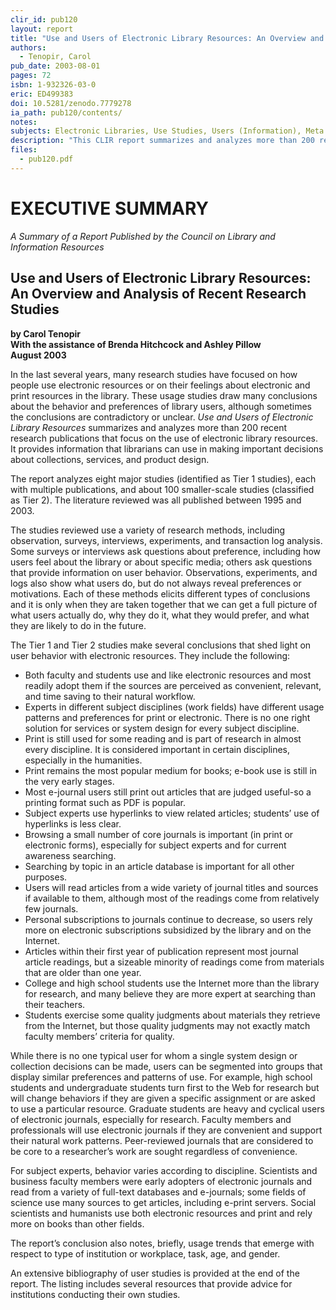 ```yaml
---
clir_id: pub120
layout: report
title: "Use and Users of Electronic Library Resources: An Overview and Analysis of Recent Research Studies"
authors: 
  - Tenopir, Carol
pub_date: 2003-08-01
pages: 72
isbn: 1-932326-03-0
eric: ED499383
doi: 10.5281/zenodo.7779278
ia_path: pub120/contents/
notes:
subjects: Electronic Libraries, Use Studies, Users (Information), Meta Analysis, Library Associations, Research Reports, Evaluation Research, Research Design, Information Utilization, Information Services
description: "This CLIR report summarizes and analyzes more than 200 recent research publications that focus on the use of electronic library resources (digital libraries and digital resources) and were published between 1995 and 2003. Eight major ongoing studies (each with multiple publications) are identified as Tier 1 studies and are analyzed in detail, while about 100 smaller-scale studies are classified as Tier 2 studies and are examined together. The goal of this report is to provide information that librarians can use to make important decisions about collections, services, and product design."
files:
  - pub120.pdf
---
```


# EXECUTIVE SUMMARY

_A Summary of a Report Published by the Council on Library and Information Resources_

Use and Users of Electronic Library Resources: An Overview and Analysis of Recent Research Studies
--------------------------------------------------------------------------------------------------

**by Carol Tenopir  
With the assistance of Brenda Hitchcock and Ashley Pillow  
August 2003**

In the last several years, many research studies have focused on how people use electronic resources or on their feelings about electronic and print resources in the library. These usage studies draw many conclusions about the behavior and preferences of library users, although sometimes the conclusions are contradictory or unclear. _Use and Users of Electronic Library Resources_ summarizes and analyzes more than 200 recent research publications that focus on the use of electronic library resources. It provides information that librarians can use in making important decisions about collections, services, and product design.

The report analyzes eight major studies (identified as Tier 1 studies), each with multiple publications, and about 100 smaller-scale studies (classified as Tier 2). The literature reviewed was all published between 1995 and 2003.

The studies reviewed use a variety of research methods, including observation, surveys, interviews, experiments, and transaction log analysis. Some surveys or interviews ask questions about preference, including how users feel about the library or about specific media; others ask questions that provide information on user behavior. Observations, experiments, and logs also show what users do, but do not always reveal preferences or motivations. Each of these methods elicits different types of conclusions and it is only when they are taken together that we can get a full picture of what users actually do, why they do it, what they would prefer, and what they are likely to do in the future.

The Tier 1 and Tier 2 studies make several conclusions that shed light on user behavior with electronic resources. They include the following:

*   Both faculty and students use and like electronic resources and most readily adopt them if the sources are perceived as convenient, relevant, and time saving to their natural workflow.
*   Experts in different subject disciplines (work fields) have different usage patterns and preferences for print or electronic. There is no one right solution for services or system design for every subject discipline.
*   Print is still used for some reading and is part of research in almost every discipline. It is considered important in certain disciplines, especially in the humanities.
*   Print remains the most popular medium for books; e-book use is still in the very early stages.
*   Most e-journal users still print out articles that are judged useful-so a printing format such as PDF is popular.
*   Subject experts use hyperlinks to view related articles; students’ use of hyperlinks is less clear.
*   Browsing a small number of core journals is important (in print or electronic forms), especially for subject experts and for current awareness searching.
*   Searching by topic in an article database is important for all other purposes.
*   Users will read articles from a wide variety of journal titles and sources if available to them, although most of the readings come from relatively few journals.
*   Personal subscriptions to journals continue to decrease, so users rely more on electronic subscriptions subsidized by the library and on the Internet.
*   Articles within their first year of publication represent most journal article readings, but a sizeable minority of readings come from materials that are older than one year.
*   College and high school students use the Internet more than the library for research, and many believe they are more expert at searching than their teachers.
*   Students exercise some quality judgments about materials they retrieve from the Internet, but those quality judgments may not exactly match faculty members’ criteria for quality.

While there is no one typical user for whom a single system design or collection decisions can be made, users can be segmented into groups that display similar preferences and patterns of use. For example, high school students and undergraduate students turn first to the Web for research but will change behaviors if they are given a specific assignment or are asked to use a particular resource. Graduate students are heavy and cyclical users of electronic journals, especially for research. Faculty members and professionals will use electronic journals if they are convenient and support their natural work patterns. Peer-reviewed journals that are considered to be core to a researcher’s work are sought regardless of convenience.

For subject experts, behavior varies according to discipline. Scientists and business faculty members were early adopters of electronic journals and read from a variety of full-text databases and e-journals; some fields of science use many sources to get articles, including e-print servers. Social scientists and humanists use both electronic resources and print and rely more on books than other fields.

The report’s conclusion also notes, briefly, usage trends that emerge with respect to type of institution or workplace, task, age, and gender.

An extensive bibliography of user studies is provided at the end of the report. The listing includes several resources that provide advice for institutions conducting their own studies.
